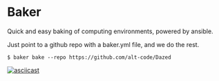 # Baker

Quick and easy baking of computing environments, powered by ansible.

Just point to a github repo with a baker.yml file, and we do the rest.

```
$ baker bake --repo https://github.com/alt-code/Dazed
```

[![asciicast](https://asciinema.org/a/S3xtkL2FvnINO4IkQCCja5BTX.png)](https://asciinema.org/a/S3xtkL2FvnINO4IkQCCja5BTX)
